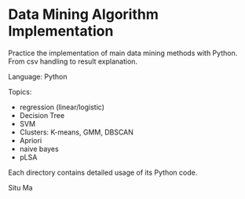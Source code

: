 # Data Mining Algorithm Implementation

Practice the implementation of main data mining methods with Python. From csv handling to result explanation.

Language: Python

Topics:
- regression (linear/logistic)
- Decision Tree
- SVM
- Clusters: K-means, GMM, DBSCAN
- Apriori
- naive bayes
- pLSA

Each directory contains detailed usage of its Python code.


Situ Ma 


